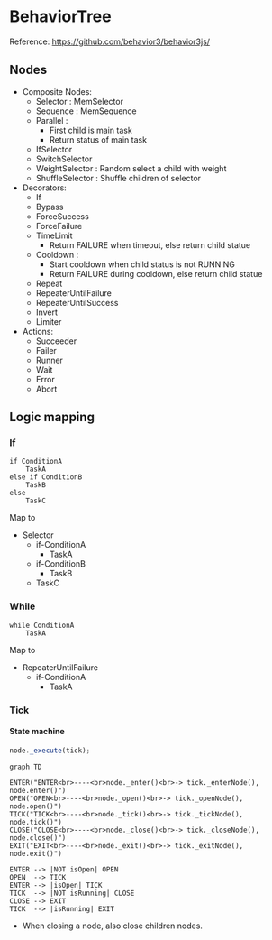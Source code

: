 # BehaviorTree

Reference: https://github.com/behavior3/behavior3js/

## Nodes

- Composite Nodes:
    - Selector : MemSelector
    - Sequence : MemSequence
    - Parallel :
        - First child is main task
        - Return status of main task
    - IfSelector
    - SwitchSelector
    - WeightSelector : Random select a child with weight
    - ShuffleSelector : Shuffle children of selector
- Decorators:
    - If
    - Bypass
    - ForceSuccess
    - ForceFailure
    - TimeLimit
        - Return FAILURE when timeout, else return child statue
    - Cooldown : 
        - Start cooldown when child status is not RUNNING
        - Return FAILURE during cooldown, else return child statue
    - Repeat
    - RepeaterUntilFailure
    - RepeaterUntilSuccess
    - Invert
    - Limiter
- Actions:
    - Succeeder
    - Failer
    - Runner
    - Wait
    - Error
    - Abort

## Logic mapping

### If

```
if ConditionA
    TaskA
else if ConditionB
    TaskB
else
    TaskC
```

Map to

- Selector
    - if-ConditionA
        - TaskA
    - if-ConditionB
        - TaskB   
    - TaskC

### While

```
while ConditionA
    TaskA
```

Map to

- RepeaterUntilFailure
    - if-ConditionA
        - TaskA

### Tick

#### State machine

```javascript
node._execute(tick);
```

```mermaid
graph TD

ENTER("ENTER<br>----<br>node._enter()<br>-> tick._enterNode(), node.enter()")
OPEN("OPEN<br>----<br>node._open()<br>-> tick._openNode(), node.open()")
TICK("TICK<br>----<br>node._tick()<br>-> tick._tickNode(), node.tick()")
CLOSE("CLOSE<br>----<br>node._close()<br>-> tick._closeNode(), node.close()")
EXIT("EXIT<br>----<br>node._exit()<br>-> tick._exitNode(), node.exit()")

ENTER --> |NOT isOpen| OPEN
OPEN  --> TICK
ENTER --> |isOpen| TICK
TICK  --> |NOT isRunning| CLOSE
CLOSE --> EXIT
TICK  --> |isRunning| EXIT
```

- When closing a node, also close children nodes.